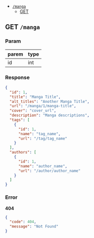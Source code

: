 - [`/manga`](#manga)
  + [GET](#GET-manga)

## GET `/manga`

### Param
parem | type
--- | ---
id | int

### Response
```json
{
  "id": 1,
  "title": "Manga Title",
  "alt_titles": "Another Manga Title",
  "url": "/manga/1/manga-title",
  "cover": "cover_url",
  "description": "Manga descriptions",
  "tags": [
    {
      "id": 1,
      "name": "tag_name",
      "url": "/tag/tag_name"
    }
  ],
  "authors": [
    {
      "id": 1,
      "name": "author_name",
      "url": "/author/author_name"
    }
  ]
}
```

### Error
**404**
```json
{
  "code": 404,
  "message": "Not Found"
}
```

